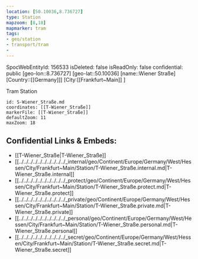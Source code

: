 ```yaml
---
location: [50.10036,8.736727]
type: Station 
mapzoom: [8,18] 
mapmarker: tram 
tags:
- geo/station
- transport/tram 
- 
---
```

SpocWebEntityId: 156533
isDeleted: false
isReadOnly: false
confidential: public
[geo-lon::8.736727]
[geo-lat::50.10036]
[name::Wiener Straße]
[Country::[[Germany]]]
[City:[[Frankfurt~Main]] ]

Tram Station 

```leaflet
id: S-Wiener_Straße.md
coordinates: [[T-Wiener_Straße]]
markerFile: [[T-Wiener_Straße]]
defaultZoom: 11 
maxZoom: 18
```


## Confidential Links & Embeds: 
- [[T-Wiener_Straße|T-Wiener_Straße]] 
- [[../../../../../../../../../../_internal/geo/Continent/Europe/Germany/West/Hessen/City/Frankfurt~Main/Station/T-Wiener_Straße.internal.md|T-Wiener_Straße.internal]] 
- [[../../../../../../../../../../_protect/geo/Continent/Europe/Germany/West/Hessen/City/Frankfurt~Main/Station/T-Wiener_Straße.protect.md|T-Wiener_Straße.protect]] 
- [[../../../../../../../../../../_private/geo/Continent/Europe/Germany/West/Hessen/City/Frankfurt~Main/Station/T-Wiener_Straße.private.md|T-Wiener_Straße.private]] 
- [[../../../../../../../../../../_personal/geo/Continent/Europe/Germany/West/Hessen/City/Frankfurt~Main/Station/T-Wiener_Straße.personal.md|T-Wiener_Straße.personal]] 
- [[../../../../../../../../../../_secret/geo/Continent/Europe/Germany/West/Hessen/City/Frankfurt~Main/Station/T-Wiener_Straße.secret.md|T-Wiener_Straße.secret]] 
